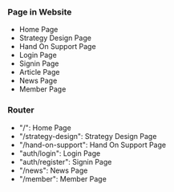 ### Page in Website

- Home Page
- Strategy Design Page
- Hand On Support Page
- Login Page
- Signin Page
- Article Page
- News Page
- Member Page

### Router

- "/": Home Page
- "/strategy-design": Strategy Design Page
- "/hand-on-support": Hand On Support Page
- "auth/login": Login Page
- "auth/register": Signin Page
- "/news": News Page
- "/member": Member Page
